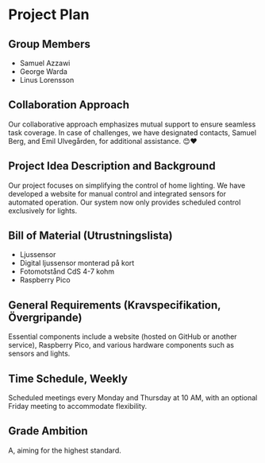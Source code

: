# Project Plan

## Group Members

- Samuel Azzawi
- George Warda
- Linus Lorensson

## Collaboration Approach

Our collaborative approach emphasizes mutual support to ensure seamless task coverage. In case of challenges, we have designated contacts, Samuel Berg, and Emil Ulvegården, for additional assistance. 😊❤️

## Project Idea Description and Background

Our project focuses on simplifying the control of home lighting. We have developed a website for manual control and integrated sensors for automated operation. Our system now only provides scheduled control exclusively for lights.

## Bill of Material (Utrustningslista)

- Ljussensor
- Digital ljussensor monterad på kort
- Fotomotstånd CdS 4-7 kohm
- Raspberry Pico

## General Requirements (Kravspecifikation, Övergripande)

Essential components include a website (hosted on GitHub or another service), Raspberry Pico, and various hardware components such as sensors and lights.

## Time Schedule, Weekly

Scheduled meetings every Monday and Thursday at 10 AM, with an optional Friday meeting to accommodate flexibility.

## Grade Ambition

A, aiming for the highest standard.
